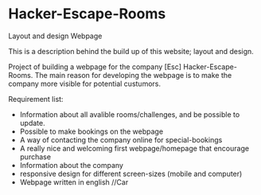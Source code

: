 # Hacker-Escape-Rooms
Layout and design Webpage

This is a description behind the build up of this website; layout and design. 

Project of building a webpage for the company [Esc] Hacker-Escape-Rooms.
The main reason for developing the webpage is to make the company more visible for potential custumors. 

Requirement list: 
* Information about all avalible rooms/challenges, and be possible to update. 
* Possible to make bookings on the webpage 
* A way of contacting the company online for special-bookings
* A really nice and welcoming first webpage/homepage that encourage purchase
* Information about the company
* responsive design for different screen-sizes (mobile and computer)
* Webpage written in english
//Car
